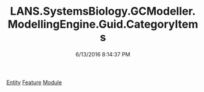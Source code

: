 ﻿---
title: LANS.SystemsBiology.GCModeller.ModellingEngine.Guid.CategoryItems
date: 6/13/2016 8:14:37 PM
---

[Entity](T-LANS.SystemsBiology.GCModeller.ModellingEngine.Guid.CategoryItems.Entity.html)
[Feature](T-LANS.SystemsBiology.GCModeller.ModellingEngine.Guid.CategoryItems.Feature.html)
[Module](T-LANS.SystemsBiology.GCModeller.ModellingEngine.Guid.CategoryItems.Module.html)
